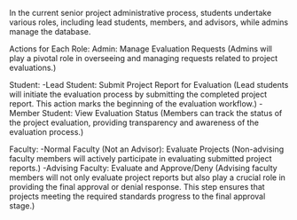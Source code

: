 In the current senior project administrative process, students undertake various roles,
including lead students, members, and advisors, while admins manage the database.

Actions for Each Role:
Admin:
Manage Evaluation Requests
(Admins will play a pivotal role in overseeing and managing requests related to project evaluations.)

Student:
-Lead Student:
Submit Project Report for Evaluation
(Lead students will initiate the evaluation process by submitting the completed project report. This action marks the beginning of the evaluation workflow.)
-Member Student:
View Evaluation Status
(Members can track the status of the project evaluation, providing transparency and awareness of the evaluation process.)

Faculty:
-Normal Faculty (Not an Advisor):
Evaluate Projects
(Non-advising faculty members will actively participate in evaluating submitted project reports.)
-Advising Faculty:
Evaluate and Approve/Deny
(Advising faculty members will not only evaluate project reports but also play a crucial role in providing the final approval or denial response. This step ensures that projects meeting the required standards progress to the final approval stage.)